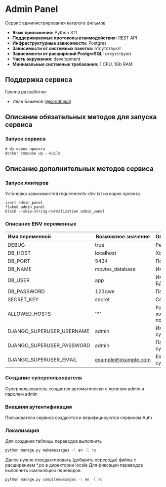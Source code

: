 # Admin Panel

Сервис администрирования каталога фильмов

* **Язык приложения:** Python 3.11
* **Поддерживаемые протоколы взаимодействия:** REST API
* **Инфраструктурные зависимости:** Postgres
* **Зависимости от системных пакетов:** отсутствуют
* **Зависимости от расширений PostgreSQL:** отсутствуют
* **Часть окружения:** development
* **Минимальные системные требования:** 1 CPU, 1Gb RAM

## Поддержка сервиса

Группа разработки:

* Иван Баженов (*[@sendhello](https://www.google.com)*)

## Описание обязательных методов для запуска сервиса

### Запуск сервиса
```commandline
# Из корня проекта
docker compose up --build
```

## Описание дополнительных методов сервиса

### Запуск линтеров
Установка зависимостей requirements-dev.txt из корня проекта

```commandline
isort admin_panel
flake8 admin_panel
black --skip-string-normalization admin_panel
```

### Описание ENV переменных

| Имя переменной            | Возможное значение  | Описание                      |
|:--------------------------|---------------------|:------------------------------|
| DEBUG                     | true                | Режим debug                   |
| DB_HOST                   | localhost           | Хост БД                       |
| DB_PORT                   | 5434                | Порт БД                       |
| DB_NAME                   | movies_database     | Имя БД                        |
| DB_USER                   | app                 | Имя пользователя БД           |
| DB_PASSWORD               | 123qwe              | Пароль БД                     |
| SECRET_KEY                | secret              | Секретный ключ                |
| ALLOWED_HOSTS             | '*'                 | Разрешенные хосты подключения |
| DJANGO_SUPERUSER_USERNAME | admin               | Имя суперпользователя         |
| DJANGO_SUPERUSER_PASSWORD | admin               | Пароль суперпользователя      |
| DJANGO_SUPERUSER_EMAIL    | example@example.com | Email суперпользователя       |

### Создание суперпользователя
Суперпользователь создается автоматически с логином admin и паролем admin

### Внешняя аутентификация 
Пользователи сервиса создаются и верифицируются сервисом Auth

### Локализация
Для создания таблицы переводов выполнить
```bash
python manage.py makemessages -l en -l ru 
```
Далее нужно отредактировать (добавить переводы) файлы с расширением *.po в директории locale
Для фиксации переводов выполнить компиляцию переводов:
```bash
python manage.py compilemessages -l en -l ru 
```
